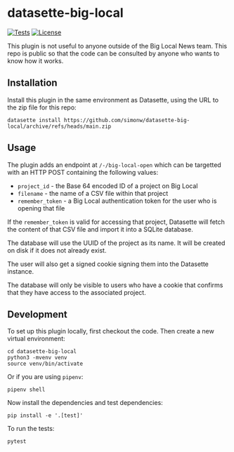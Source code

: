 # datasette-big-local

[![Tests](https://github.com/simonw/datasette-big-local/workflows/Test/badge.svg)](https://github.com/simonw/datasette-big-local/actions?query=workflow%3ATest)
[![License](https://img.shields.io/badge/license-Apache%202.0-blue.svg)](https://github.com/simonw/datasette-big-local/blob/main/LICENSE)

This plugin is not useful to anyone outside of the Big Local News team. This repo is public so that the code can be consulted by anyone who wants to know how it works.

## Installation

Install this plugin in the same environment as Datasette, using the URL to the zip file for this repo:

    datasette install https://github.com/simonw/datasette-big-local/archive/refs/heads/main.zip

## Usage

The plugin adds an endpoint at `/-/big-local-open` which can be targetted with an HTTP POST containing the following values:

- `project_id` - the Base 64 encoded ID of a project on Big Local
- `filename` - the name of a CSV file within that project
- `remember_token` - a Big Local authentication token for the user who is opening that file

If the `remember_token` is valid for accessing that project, Datasette will fetch the content of that CSV file and import it into a SQLite database.

The database will use the UUID of the project as its name. It will be created on disk if it does not already exist.

The user will also get a signed cookie signing them into the Datasette instance.

The database will only be visible to users who have a cookie that confirms that they have access to the associated project.

## Development

To set up this plugin locally, first checkout the code. Then create a new virtual environment:

    cd datasette-big-local
    python3 -mvenv venv
    source venv/bin/activate

Or if you are using `pipenv`:

    pipenv shell

Now install the dependencies and test dependencies:

    pip install -e '.[test]'

To run the tests:

    pytest
